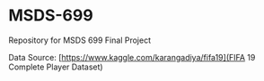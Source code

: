 # MSDS-699
Repository for MSDS 699 Final Project

Data Source: [https://www.kaggle.com/karangadiya/fifa19](FIFA 19 Complete Player Dataset)
